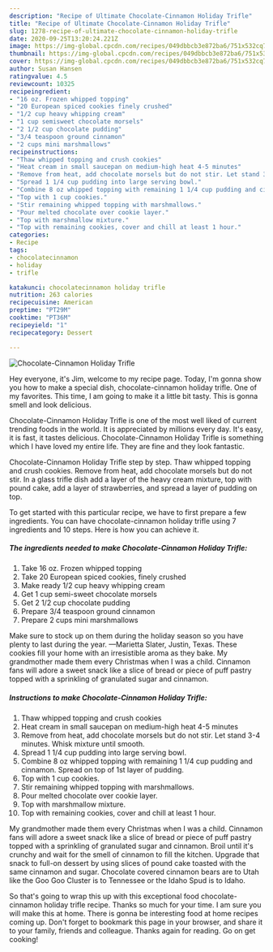 ```yaml
---
description: "Recipe of Ultimate Chocolate-Cinnamon Holiday Trifle"
title: "Recipe of Ultimate Chocolate-Cinnamon Holiday Trifle"
slug: 1278-recipe-of-ultimate-chocolate-cinnamon-holiday-trifle
date: 2020-09-25T13:20:24.221Z
image: https://img-global.cpcdn.com/recipes/049dbbcb3e872ba6/751x532cq70/chocolate-cinnamon-holiday-trifle-recipe-main-photo.jpg
thumbnail: https://img-global.cpcdn.com/recipes/049dbbcb3e872ba6/751x532cq70/chocolate-cinnamon-holiday-trifle-recipe-main-photo.jpg
cover: https://img-global.cpcdn.com/recipes/049dbbcb3e872ba6/751x532cq70/chocolate-cinnamon-holiday-trifle-recipe-main-photo.jpg
author: Susan Hansen
ratingvalue: 4.5
reviewcount: 10325
recipeingredient:
- "16 oz. Frozen whipped topping"
- "20 European spiced cookies finely crushed"
- "1/2 cup heavy whipping cream"
- "1 cup semisweet chocolate morsels"
- "2 1/2 cup chocolate pudding"
- "3/4 teaspoon ground cinnamon"
- "2 cups mini marshmallows"
recipeinstructions:
- "Thaw whipped topping and crush cookies"
- "Heat cream in small saucepan on medium-high heat 4-5 minutes"
- "Remove from heat, add chocolate morsels but do not stir. Let stand 3-4 minutes. Whisk mixture until smooth."
- "Spread 1 1/4 cup pudding into large serving bowl."
- "Combine 8 oz whipped topping with remaining 1 1/4 cup pudding and cinnamon. Spread on top of 1st layer of pudding."
- "Top with 1 cup cookies."
- "Stir remaining whipped topping with marshmallows."
- "Pour melted chocolate over cookie layer."
- "Top with marshmallow mixture."
- "Top with remaining cookies, cover and chill at least 1 hour."
categories:
- Recipe
tags:
- chocolatecinnamon
- holiday
- trifle

katakunci: chocolatecinnamon holiday trifle 
nutrition: 263 calories
recipecuisine: American
preptime: "PT29M"
cooktime: "PT36M"
recipeyield: "1"
recipecategory: Dessert

---
```



![Chocolate-Cinnamon Holiday Trifle](https://img-global.cpcdn.com/recipes/049dbbcb3e872ba6/751x532cq70/chocolate-cinnamon-holiday-trifle-recipe-main-photo.jpg)

Hey everyone, it's Jim, welcome to my recipe page. Today, I'm gonna show you how to make a special dish, chocolate-cinnamon holiday trifle. One of my favorites. This time, I am going to make it a little bit tasty. This is gonna smell and look delicious.

Chocolate-Cinnamon Holiday Trifle is one of the most well liked of current trending foods in the world. It is appreciated by millions every day. It's easy, it is fast, it tastes delicious. Chocolate-Cinnamon Holiday Trifle is something which I have loved my entire life. They are fine and they look fantastic.

Chocolate-Cinnamon Holiday Trifle step by step. Thaw whipped topping and crush cookies. Remove from heat, add chocolate morsels but do not stir. In a glass trifle dish add a layer of the heavy cream mixture, top with pound cake, add a layer of strawberries, and spread a layer of pudding on top.


To get started with this particular recipe, we have to first prepare a few ingredients. You can have chocolate-cinnamon holiday trifle using 7 ingredients and 10 steps. Here is how you can achieve it.

<!--inarticleads1-->

##### The ingredients needed to make Chocolate-Cinnamon Holiday Trifle:

1. Take 16 oz. Frozen whipped topping
1. Take 20 European spiced cookies, finely crushed
1. Make ready 1/2 cup heavy whipping cream
1. Get 1 cup semi-sweet chocolate morsels
1. Get 2 1/2 cup chocolate pudding
1. Prepare 3/4 teaspoon ground cinnamon
1. Prepare 2 cups mini marshmallows


Make sure to stock up on them during the holiday season so you have plenty to last during the year. —Marietta Slater, Justin, Texas. These cookies fill your home with an irresistible aroma as they bake. My grandmother made them every Christmas when I was a child. Cinnamon fans will adore a sweet snack like a slice of bread or piece of puff pastry topped with a sprinkling of granulated sugar and cinnamon. 

<!--inarticleads2-->

##### Instructions to make Chocolate-Cinnamon Holiday Trifle:

1. Thaw whipped topping and crush cookies
1. Heat cream in small saucepan on medium-high heat 4-5 minutes
1. Remove from heat, add chocolate morsels but do not stir. Let stand 3-4 minutes. Whisk mixture until smooth.
1. Spread 1 1/4 cup pudding into large serving bowl.
1. Combine 8 oz whipped topping with remaining 1 1/4 cup pudding and cinnamon. Spread on top of 1st layer of pudding.
1. Top with 1 cup cookies.
1. Stir remaining whipped topping with marshmallows.
1. Pour melted chocolate over cookie layer.
1. Top with marshmallow mixture.
1. Top with remaining cookies, cover and chill at least 1 hour.


My grandmother made them every Christmas when I was a child. Cinnamon fans will adore a sweet snack like a slice of bread or piece of puff pastry topped with a sprinkling of granulated sugar and cinnamon. Broil until it&#39;s crunchy and wait for the smell of cinnamon to fill the kitchen. Upgrade that snack to full-on dessert by using slices of pound cake toasted with the same cinnamon and sugar. Chocolate covered cinnamon bears are to Utah like the Goo Goo Cluster is to Tennessee or the Idaho Spud is to Idaho. 

So that's going to wrap this up with this exceptional food chocolate-cinnamon holiday trifle recipe. Thanks so much for your time. I am sure you will make this at home. There is gonna be interesting food at home recipes coming up. Don't forget to bookmark this page in your browser, and share it to your family, friends and colleague. Thanks again for reading. Go on get cooking!
